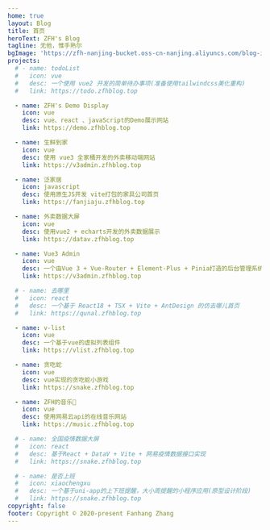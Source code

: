 ```yaml
---
home: true
layout: Blog
title: 首页
heroText: ZFH's Blog
tagline: 无他，惟手熟尔
bgImage: 'https://zfh-nanjing-bucket.oss-cn-nanjing.aliyuncs.com/blog-images/bg.jpg'
projects:
  # - name: todoList
  #   icon: vue
  #   desc: 一个使用 vue2 开发的简单待办事项(准备使用tailwindcss美化重构)
  #   link: https://todo.zfhblog.top

  - name: ZFH's Demo Display
    icon: vue
    desc: vue、react 、javaScript的Demo展示网站
    link: https://demo.zfhblog.top

  - name: 生鲜到家
    icon: vue
    desc: 使用 vue3 全家桶开发的外卖移动端网站
    link: https://v3admin.zfhblog.top

  - name: 泛家居
    icon: javascript
    desc: 使用原生JS开发 vite打包的家具公司首页
    link: https://fanjiaju.zfhblog.top

  - name: 外卖数据大屏
    icon: vue
    desc: 使用vue2 + echarts开发的外卖数据展示
    link: https://datav.zfhblog.top

  - name: Vue3 Admin
    icon: vue
    desc: 一个由Vue 3 + Vue-Router + Element-Plus + Pinia打造的后台管理系统
    link: https://v3admin.zfhblog.top

  # - name: 去哪里
  #   icon: react
  #   desc: 一个基于 React18 + TSX + Vite + AntDesign 的仿去哪儿首页
  #   link: https://qunal.zfhblog.top

  - name: v-list
    icon: vue
    desc: 一个基于vue的虚拟列表组件
    link: https://vlist.zfhblog.top

  - name: 贪吃蛇
    icon: vue
    desc: vue实现的贪吃蛇小游戏
    link: https://snake.zfhblog.top

  - name: ZFH的音乐🎵
    icon: vue
    desc: 使用网易云api的在线音乐网站
    link: https://music.zfhblog.top

  # - name: 全国疫情数据大屏
  #   icon: react
  #   desc: 基于React + DataV + Vite + 网易疫情数据接口实现
  #   link: https://snake.zfhblog.top

  # - name: 是否上班
  #   icon: xiaochengxu
  #   desc: 一个基于uni-app的上下班提醒，大小周提醒的小程序应用(原型设计阶段)
  #   link: https://snake.zfhblog.top
copyright: false
footer: Copyright © 2020-present Fanhang Zhang
---
```


<Busuanzi />
